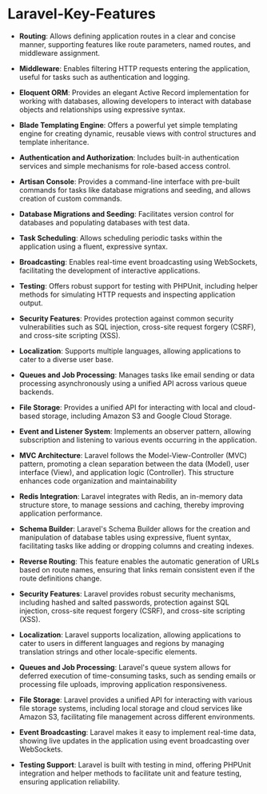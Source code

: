 # Laravel-Key-Features

- **Routing**: Allows defining application routes in a clear and concise manner, supporting features like route parameters, named routes, and middleware assignment.

- **Middleware**: Enables filtering HTTP requests entering the application, useful for tasks such as authentication and logging.

- **Eloquent ORM**: Provides an elegant Active Record implementation for working with databases, allowing developers to interact with database objects and relationships using expressive syntax.

- **Blade Templating Engine**: Offers a powerful yet simple templating engine for creating dynamic, reusable views with control structures and template inheritance.

- **Authentication and Authorization**: Includes built-in authentication services and simple mechanisms for role-based access control.

- **Artisan Console**: Provides a command-line interface with pre-built commands for tasks like database migrations and seeding, and allows creation of custom commands.

- **Database Migrations and Seeding**: Facilitates version control for databases and populating databases with test data.

- **Task Scheduling**: Allows scheduling periodic tasks within the application using a fluent, expressive syntax.

- **Broadcasting**: Enables real-time event broadcasting using WebSockets, facilitating the development of interactive applications.

- **Testing**: Offers robust support for testing with PHPUnit, including helper methods for simulating HTTP requests and inspecting application output.

- **Security Features**: Provides protection against common security vulnerabilities such as SQL injection, cross-site request forgery (CSRF), and cross-site scripting (XSS).

- **Localization**: Supports multiple languages, allowing applications to cater to a diverse user base.

- **Queues and Job Processing**: Manages tasks like email sending or data processing asynchronously using a unified API across various queue backends.

- **File Storage**: Provides a unified API for interacting with local and cloud-based storage, including Amazon S3 and Google Cloud Storage.

- **Event and Listener System**: Implements an observer pattern, allowing subscription and listening to various events occurring in the application.
- **MVC Architecture**: Laravel follows the Model-View-Controller (MVC) pattern, promoting a clean separation between the data (Model), user interface (View), and application logic (Controller). This structure enhances code organization and maintainability

- **Redis Integration**: Laravel integrates with Redis, an in-memory data structure store, to manage sessions and caching, thereby improving application performance.

- **Schema Builder**: Laravel's Schema Builder allows for the creation and manipulation of database tables using expressive, fluent syntax, facilitating tasks like adding or dropping columns and creating indexes.

- **Reverse Routing**: This feature enables the automatic generation of URLs based on route names, ensuring that links remain consistent even if the route definitions change.

- **Security Features**: Laravel provides robust security mechanisms, including hashed and salted passwords, protection against SQL injection, cross-site request forgery (CSRF), and cross-site scripting (XSS).

- **Localization**: Laravel supports localization, allowing applications to cater to users in different languages and regions by managing translation strings and other locale-specific elements.

- **Queues and Job Processing**: Laravel's queue system allows for deferred execution of time-consuming tasks, such as sending emails or processing file uploads, improving application responsiveness.

- **File Storage**: Laravel provides a unified API for interacting with various file storage systems, including local storage and cloud services like Amazon S3, facilitating file management across different environments.

- **Event Broadcasting**: Laravel makes it easy to implement real-time data, showing live updates in the application using event broadcasting over WebSockets.

- **Testing Support**: Laravel is built with testing in mind, offering PHPUnit integration and helper methods to facilitate unit and feature testing, ensuring application reliability.
